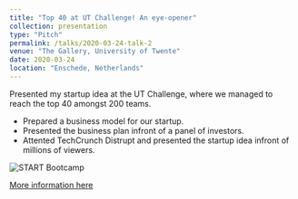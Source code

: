 ```yaml
---
title: "Top 40 at UT Challenge! An eye-opener"
collection: presentation
type: "Pitch"
permalink: /talks/2020-03-24-talk-2
venue: "The Gallery, University of Twente"
date: 2020-03-24
location: "Enschede, Netherlands"
---
```

Presented my startup idea at the UT Challenge, where we managed to reach the top 40 amongst 200 teams.

- Prepared a business model for our startup.
- Presented the business plan infront of a panel of investors.
- Attented TechCrunch Distrupt and presented the startup idea infront of millions of viewers.

![START Bootcamp](https://anubratabhowmick.github.io/files/talk-2.jpeg)


[More information here](https://utchallenge.nl/candidate/details/11922)
